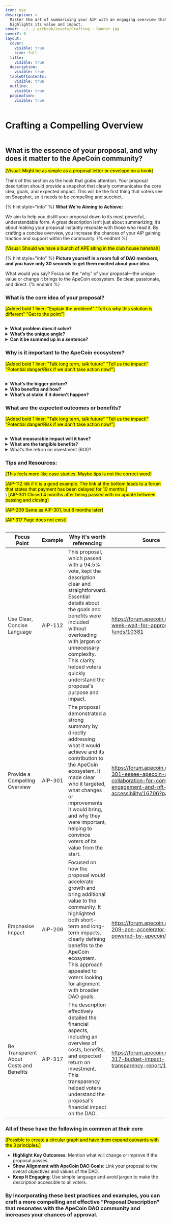 ```yaml
---
icon: eye
description: >-
  Master the art of summarising your AIP with an engaging overview that
  highlights its value and impact.
cover: ../../.gitbook/assets/Crafting - Banner.jpg
coverY: 0
layout:
  cover:
    visible: true
    size: full
  title:
    visible: true
  description:
    visible: true
  tableOfContents:
    visible: true
  outline:
    visible: true
  pagination:
    visible: true
---
```


# Crafting a Compelling Overview

<figure><img src="../../.gitbook/assets/Crafting - 1.jpg" alt=""><figcaption></figcaption></figure>

## What is the essence of your proposal, and why does it matter to the ApeCoin community?&#x20;

<mark style="background-color:yellow;">\[Visual: Might be as simple as a proposal letter or envelope on a hook]</mark>

Think of this section as the hook that grabs attention. Your proposal description should provide a snapshot that clearly communicates the core idea, goals, and expected impact. This will be the first thing that voters see on Snapshot, so it needs to be compelling and succinct.

{% hint style="info" %}
**What We’re Aiming to Achieve:**

We aim to help you distill your proposal down to its most powerful, understandable form. A great description isn’t just about summarizing; it’s about making your proposal instantly resonate with those who read it. By crafting a concise overview, you increase the chances of your AIP gaining traction and support within the community.
{% endhint %}

<mark style="background-color:yellow;">\[Visual: Should we have a bunch of APE siting in the club house hahahah]</mark>

{% hint style="info" %}
**Picture yourself in a room full of DAO members, and you have only 30 seconds to get them excited about your idea.**

What would you say? Focus on the “why” of your proposal—the unique value or change it brings to the ApeCoin ecosystem. Be clear, passionate, and direct.
{% endhint %}

### **What is the core idea of your proposal?**

<mark style="background-color:yellow;">\[Added bold 1 liner: "Explain the problem!" "Tell us why this solution is different" "Get to the point"]</mark>

<figure><img src="../../.gitbook/assets/Crafting - 2.jpg" alt=""><figcaption></figcaption></figure>

<details>

<summary><strong>What problem does it solve?</strong></summary>

Every proposal should address a specific problem or gap in the ApeCoin ecosystem. Clearly define what issue you're tackling and why it matters.

</details>

<details>

<summary><strong>What’s the unique angle?</strong></summary>

Highlight what sets your proposal apart from similar ideas or existing solutions. Is there a novel approach, new technology, or unique perspective involved?

</details>

<details>

<summary><strong>Can it be summed up in a sentence?</strong></summary>

Try to create a one-sentence version of your proposal. If you can't, it might not be focused enough.

</details>

### Why is it important to the ApeCoin ecosystem?

<mark style="background-color:yellow;">\[Added bold 1 liner: "Talk long term, talk future" "Tell us the impact!" "Potential danger/Risk if we don't take action now!"]</mark>

<figure><img src="../../.gitbook/assets/Crafting - 3.jpg" alt=""><figcaption></figcaption></figure>

<details>

<summary><strong>What’s the bigger picture?</strong></summary>

Explain how your proposal aligns with the long-term goals or values of the ApeCoin DAO. Think beyond immediate benefits—consider its impact on governance, community engagement, or future growth.

</details>

<details>

<summary><strong>Who benefits and how?</strong></summary>

Identify the stakeholders or community members who stand to gain the most from your proposal. How does it enhance their experience or add value?

</details>

<details>

<summary><strong>What’s at stake if it doesn’t happen?</strong></summary>

Consider outlining the potential consequences of not implementing your proposal. What opportunities could be missed?

</details>

### What are the expected outcomes or benefits?

<mark style="background-color:yellow;">\[Added bold 1 liner: "Talk long term, talk future" "Tell us the impact!" "Potential danger/Risk if we don't take action now!"]</mark>

<figure><img src="../../.gitbook/assets/Crafting - 4.jpg" alt=""><figcaption></figcaption></figure>

<details>

<summary><strong>What measurable impact will it have?</strong></summary>

Outline the key performance indicators (KPIs) or metrics that will help measure the success of your proposal.

</details>

<details>

<summary><strong>What are the tangible benefits?</strong></summary>

Describe specific, concrete outcomes—like increased user engagement, better governance processes, or community expansion.

</details>

<details>

<summary>What’s the return on investment (ROI)?</summary>

If your proposal requires funding, explain how the benefits justify the cost. Make a case for the value of the investment. It doesn't always have to be a Monterey return, value can be diverse.&#x20;

</details>

### Tips and Resources:

<mark style="background-color:yellow;">\[This feels more like case studies. Maybe tips is not the correct word]</mark>

<mark style="background-color:yellow;">\[AIP-112 Idk if it is a good example. The link at the bottom leads to a forum that states that payment has been delayed for 10 months.]</mark> \
\ <mark style="background-color:yellow;">\[AIP-301 Closed 4 months after being passed with no update between passing and closing]</mark>&#x20;

<mark style="background-color:yellow;">\[AIP-209 Same as AIP-301, but 8 months later]</mark>

<mark style="background-color:yellow;">\[AIP 317 Page does not exist]</mark>

<figure><img src="../../.gitbook/assets/Crafting - 5.jpg" alt=""><figcaption></figcaption></figure>

<table data-card-size="large" data-view="cards"><thead><tr><th>Focus Point	</th><th>Example</th><th>Why it's worth referencing</th><th>Source</th></tr></thead><tbody><tr><td>Use Clear, Concise Language</td><td>AIP-112</td><td>This proposal, which passed with a 94.5% vote, kept the description clear and straightforward. Essential details about the goals and benefits were included without overloading with jargon or unnecessary complexity. This clarity helped voters quickly understand the proposal's purpose and impact.</td><td><a href="https://forum.apecoin.com/t/10-week-wait-for-approved-aip-funds/10381">https://forum.apecoin.com/t/10-week-wait-for-approved-aip-funds/10381</a></td></tr><tr><td>Provide a Compelling Overview</td><td>AIP-301</td><td>The proposal demonstrated a strong summary by directly addressing what it would achieve and its contribution to the ApeCoin ecosystem. It made clear who it targeted, what changes or improvements it would bring, and why they were important, helping to convince voters of its value from the start.</td><td><a href="https://forum.apecoin.com/t/aip-301-eesee-apecoin-a-collaboration-for-community-engagement-and-nft-accessibility/16706?page=2">https://forum.apecoin.com/t/aip-301-eesee-apecoin-a-collaboration-for-community-engagement-and-nft-accessibility/16706?page=2</a></td></tr><tr><td>Emphasise Impact</td><td>AIP-209</td><td>Focused on how the proposal would accelerate growth and bring additional value to the community. It highlighted both short-term and long-term impacts, clearly defining benefits to the ApeCoin ecosystem. This approach appealed to voters looking for alignment with broader DAO goals.</td><td><a href="https://forum.apecoin.com/t/aip-209-ape-accelerator-powered-by-apecoin/10818">https://forum.apecoin.com/t/aip-209-ape-accelerator-powered-by-apecoin/10818</a></td></tr><tr><td>Be Transparent About Costs and Benefits</td><td>AIP-317</td><td>The description effectively detailed the financial aspects, including an overview of costs, benefits, and expected return on investment. This transparency helped voters understand the proposal's financial impact on the DAO.</td><td><a href="https://forum.apecoin.com/t/aip-317-budget-impact-transparency-report/12345">https://forum.apecoin.com/t/aip-317-budget-impact-transparency-report/12345</a></td></tr></tbody></table>

### All of these have the following in common at their core

<mark style="background-color:yellow;">\[Possible to create a circular graph and have them expand outwards with the 3 principles.]</mark>

* **Highlight Key Outcomes**: Mention what will change or improve if the proposal passes.
* **Show Alignment with ApeCoin DAO Goals**: Link your proposal to the overall objectives and values of the DAO.
* **Keep It Engaging**: Use simple language and avoid jargon to make the description accessible to all voters.

### By incorporating these best practices and examples, you can craft a more compelling and effective "Proposal Description" that resonates with the ApeCoin DAO community and increases your chances of approval.
